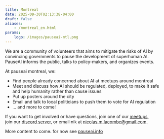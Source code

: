 ```yaml
---
title: Montreal
date: 2025-09-30T02:13:38-04:00
draft: false
aliases:
    - /montreal_en.html
params:
    logo: /images/pauseai-mtl.png
---
```

We are a community of volunteers that aims to mitigate
the risks of AI by convincing governments to
pause the development of superhuman AI.  
PauseAI informs the public, talks to policy-makers, and organizes events. 

At pauseai montreal, we:

- Find people already concerned about AI at meetups around montreal
- Meet and discuss how AI should be regulated, deployed, to make it safe and help humanity rather than cause issues
- Put up posters around the city
- Email and talk to local politicians to push them to vote for AI regulation
- ... and more to come!

If you want to get involved or have questions,
join one of our [meetups](https://luma.com/pauseaimtl),  
join our [discord server](../mtl/discord.html),
or email nik at <nicolas.m.lacombe@gmail.com>.

More content to come. for now see [pauseai.info](https://pauseai.info)
